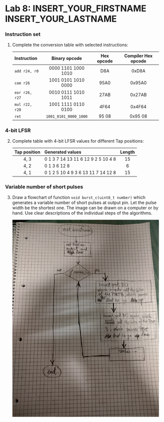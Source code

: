 # Lab 8: INSERT_YOUR_FIRSTNAME INSERT_YOUR_LASTNAME

### Instruction set

1. Complete the conversion table with selected instructions:

   | **Instruction** | **Binary opcode** | **Hex opcode** | **Compiler Hex opcode** |
   | :-- | :-: | :-: | :-: |
   | `add r24, r0` | 0000 1101 1000 1010 | D8A | 0xD8A |
   | `com r26` | 1001 0101 1010 0000 | 95A0  | 0x95A0  |
   | `eor r26, r27` | 0010	0111	1010	1011  | 27AB  | 0x27AB   |
   | `mul r22, r20` |  1001	1111	0110	0100 | 4F64 | 0x4F64  |
   | `ret` | `1001_0101_0000_1000` | 95 08 | 0x95 08  |

### 4-bit LFSR

2. Complete table with 4-bit LFSR values for different Tap positions:

   | **Tap position** | **Generated values** | **Length** |
   | :-: | :-- | :-: |
   | 4, 3 | 0 1 3 7 14 13 11 6 12 9 2 5 10 4 8 | 15  |
   | 4, 2 | 0 1 3 6 12 8 | 6 |
   | 4, 1 | 0 1 2 5 10 4 9 3 6 13 11 7 14 12 8 | 15 |

### Variable number of short pulses

3. Draw a flowchart of function `void burst_c(uint8_t number)` which generates a variable number of short pulses at output pin. Let the pulse width be the shortest one. The image can be drawn on a computer or by hand. Use clear descriptions of the individual steps of the algorithms.

   ![your figure](lab8-asm\images\burstchart.jpg)
